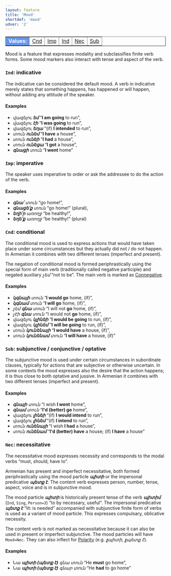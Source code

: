 ```yaml
---
layout: feature
title: 'Mood'
shortdef: 'mood'
udver: '2'
---
```


<table class="typeindex" border="1">
<tr>
  <td style="background-color:cornflowerblue;color:white"><strong>Values:</strong> </td>
  <td><a href="#Cnd">Cnd</a></td>
  <td><a href="#Imp">Imp</a></td>
  <td><a href="#Ind">Ind</a></td>
  <td><a href="#Nec">Nec</a></td>
  <td><a href="#Sub">Sub</a></td>
</tr>
</table>

Mood is a feature that expresses modality and subclassifies finite
verb forms. Some mood markers also interact with tense and aspect of the verb.

### <a name="Ind">`Ind`</a>: indicative

The indicative can be considered the default mood. A verb in
indicative merely states that something happens, has happened or will
happen, without adding any attitude of the speaker.

#### Examples

* _վազելու <b>եմ</b>_ “<b>I am going</b> to run”,
* _վազելու <b>էի</b>_ “<b>I was going</b> to run”,
* _վազելու <b>եղա</b>_ “(if) <b>I intended</b> to run”,
* _տուն <b>ունեմ</b>_ “<b>I have</b> a house”,
* _տուն <b>ունեի</b>_ “<b>I had</b> a house”,
* _տուն <b>ունեցա</b>_ “<b>I got</b> a house”,
* _<b>գնացի</b> տուն_ “<b>I went</b> home”

### <a name="Imp">`Imp`</a>: imperative

The speaker uses imperative to order or ask the addressee to do the
action of the verb.

#### Examples

* _<b>գնա՛</b> տուն_ “go home!”,
* _<b>գնացե՛ք</b> տուն_ “go home!” (plural),
* _<b>եղի՛ր</b> առողջ_ “be healthy!”,
* _<b>եղե՛ք</b> առողջ_ “be healthy!” (plural)

### <a name="Cnd">`Cnd`</a>: conditional

The conditional mood is used to express actions that would have taken
place under some circumstances but they actually did not / do not
happen. In Armenian it combines with two different
tenses (imperfect and present).

The negation of conditional mood is formed periphrastically using the special form of main verb (traditionally called negative participle) and negated auxiliary _չեմ_ “not to be”. The main verb is marked as [Connegative]().

#### Examples

* _<b>կգնայի</b> տուն_ “<b>I would go</b> home, (if)”,
* _<b>կգնամ</b> տուն_ “<b>I will go</b> home, (if)”,
* _չեմ <b>գնա</b> տուն_ “I will not <b>go</b> home, (if)”,
* _չէի <b>գնա</b> տուն_ “I would not <b>go</b> home, (if)”,
* _վազելու <b>կլինեի</b>_ “<b>I would be going</b> to run, (if)”,
* _վազելու <b>կլինեմ</b>_ “<b>I will be going</b> to run, (if)”,
* _տուն <b>կունենայի</b>_ “<b>I would have</b> a house, (if)”,
* _տուն <b>կունենամ</b> տուն_ “<b>I will have</b> a house, (if)”

### <a name="Sub">`Sub`</a>: subjunctive / conjunctive / optative

The subjunctive mood is used under certain circumstances in
subordinate clauses, typically for actions that are subjective or
otherwise uncertain. In some contexts the mood expresses also the desire that the action happens; it is thus close to both optative and jussive. In Armenian it combines with two different tenses (imperfect and present).

#### Examples

* _<b>գնայի</b> տուն_ “I wish <b>I went</b> home”,
* _<b>գնամ</b> տուն_ “<b>I'd (better) go</b> home”,
* _վազելու <b>լինեի</b>_ “(if) <b>I would intend</b> to run”,
* _վազելու <b>լինեմ</b>_ “(if) <b>I intend</b> to run”,
* _տուն <b>ունենայի</b>_ “I wish <b>I had</b> a house”,
* _տուն <b>ունենամ</b>_ “<b>I'd (better) have</b> a house; (if) <b>I have</b> a house”

### <a name="Nec">`Nec`</a>: necessitative

The necessitative mood expresses necessity and corresponds to the modal verbs “must, should, have to”.

Armenian has present and imperfect necessitative, both formed periphrastically using the mood particle _<b>պիտի</b>_ or the impersonal predicative _<b>պետք է</b>_. The content verb expresses person, number, tense, aspect, voice and is in subjunctive mood.

The mood particle _<b>պիտի</b>_ is historically present tense of the verb _<b>պիտիմ</b>_ (`Ind`, `Sing`, `Person=3`) “to by necessary, useful”. The impersonal predicative _<b>պետք է</b>_ “lit: is needed” accompanied with subjunctive finite form of verbs is used as a variant of mood particle. This expresses compulsary, oblicative necessity.

The content verb is not marked as necessitative because it can also be used in present or imperfect subjunctive. The mood particles  will have `Mood=Nec`. They can also inflect for [Polarity]() (e.g. _<b>չ</b>պիտի, <b>չ</b>պետք է_).

#### Examples

* Նա _<b>պիտի (պետք է)</b> գնա տուն_ “He <b>must</b> go home”,
* Նա _<b>պիտի (պետք է)</b> գնար տուն_ “He <b>had</b> to go home”
